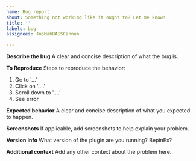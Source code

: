 ```yaml
---
name: Bug report
about: Something not working like it ought to? Let me know!
title: ''
labels: bug
assignees: JusMahBASSCannon

---
```


**Describe the bug**
A clear and concise description of what the bug is.

**To Reproduce**
Steps to reproduce the behavior:
1. Go to '...'
2. Click on '....'
3. Scroll down to '....'
4. See error

**Expected behavior**
A clear and concise description of what you expected to happen.

**Screenshots**
If applicable, add screenshots to help explain your problem.

**Version Info**
What version of the plugin are you running? BepinEx?

**Additional context**
Add any other context about the problem here.
